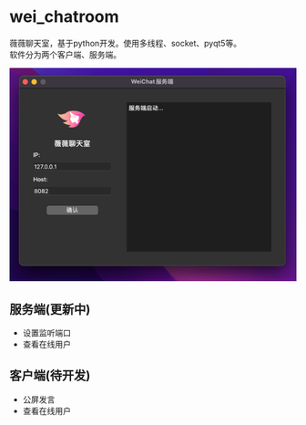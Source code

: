 # wei_chatroom
薇薇聊天室，基于python开发。使用多线程、socket、pyqt5等。  
软件分为两个客户端、服务端。

![img.png](resource/img/img.png)

## 服务端(更新中)
- 设置监听端口
- 查看在线用户

## 客户端(待开发)
- 公屏发言
- 查看在线用户